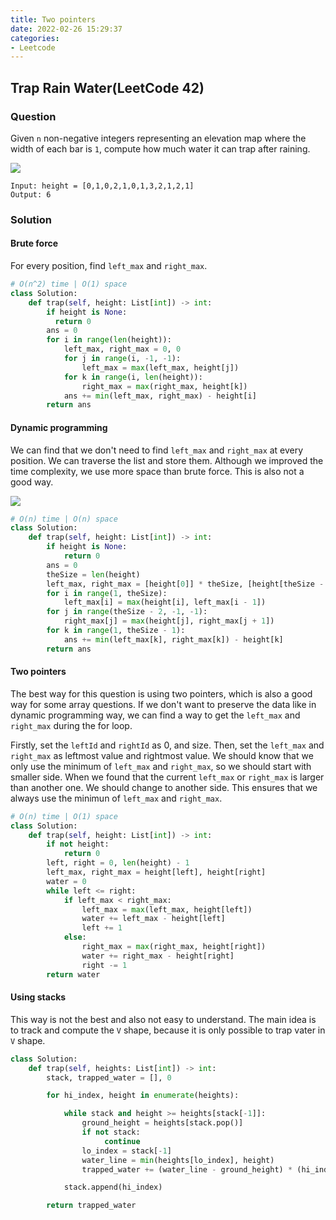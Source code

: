 ```yaml
---
title: Two pointers
date: 2022-02-26 15:29:37
categories: 
- Leetcode
---
```


## Trap Rain Water(LeetCode 42)

### Question

Given `n` non-negative integers representing an elevation map where the width of each bar is `1`, compute how much water it can trap after raining. 

![](https://assets.leetcode.com/uploads/2018/10/22/rainwatertrap.png)

```
Input: height = [0,1,0,2,1,0,1,3,2,1,2,1]
Output: 6
```

### Solution

#### Brute force

For every position, find `left_max` and `right_max`.

```python
# O(n^2) time | O(1) space
class Solution:
    def trap(self, height: List[int]) -> int:
      	if height is None:
          return 0
        ans = 0
        for i in range(len(height)):
            left_max, right_max = 0, 0
            for j in range(i, -1, -1):
                left_max = max(left_max, height[j])
            for k in range(i, len(height)):
                right_max = max(right_max, height[k])
            ans += min(left_max, right_max) - height[i]
        return ans
```

#### Dynamic programming

We can find that we don't need to find `left_max` and `right_max` at every position. We can traverse the list and store them. Although we improved the time complexity, we use more space than brute force. This is also not a good way.

![](https://leetcode.com/problems/trapping-rain-water/Figures/42/trapping_rain_water.png)

```python
# O(n) time | O(n) space
class Solution:
    def trap(self, height: List[int]) -> int:
        if height is None:
            return 0
        ans = 0
        theSize = len(height)
        left_max, right_max = [height[0]] * theSize, [height[theSize - 1]] * theSize
        for i in range(1, theSize):
            left_max[i] = max(height[i], left_max[i - 1])
        for j in range(theSize - 2, -1, -1):
            right_max[j] = max(height[j], right_max[j + 1])
        for k in range(1, theSize - 1):
            ans += min(left_max[k], right_max[k]) - height[k]
        return ans
```

#### Two pointers

The best way for this question is using two pointers, which is also a good way for some array questions. If we don't want to preserve the data like in dynamic programming way, we can find a way to get the `left_max` and `right_max` during the for loop.

Firstly, set the `leftId` and `rightId` as 0, and size. Then, set the `left_max` and `right_max` as leftmost value and rightmost value. We should know that we only use the minimum of `left_max` and `right_max`, so we should start with smaller side. When we found that the current `left_max` or `right_max` is larger than another one. We should change to another side. This ensures that we always use the minimun of `left_max` and `right_max`.

```python
# O(n) time | O(1) space
class Solution:
    def trap(self, height: List[int]) -> int:
        if not height:
            return 0
        left, right = 0, len(height) - 1
        left_max, right_max = height[left], height[right]
        water = 0
        while left <= right:
            if left_max < right_max:
                left_max = max(left_max, height[left])
                water += left_max - height[left]
                left += 1
            else:
                right_max = max(right_max, height[right])
                water += right_max - height[right]
                right -= 1
        return water
```

#### Using stacks

This way is not the best and also not easy to understand. The main idea is to track and compute the `V` shape, because it is only possible to trap vater in `V` shape.

```python
class Solution:
    def trap(self, heights: List[int]) -> int:
        stack, trapped_water = [], 0

        for hi_index, height in enumerate(heights):

            while stack and height >= heights[stack[-1]]:
                ground_height = heights[stack.pop()]
                if not stack:
                     continue
                lo_index = stack[-1]
                water_line = min(heights[lo_index], height)
                trapped_water += (water_line - ground_height) * (hi_index - lo_index - 1)

            stack.append(hi_index)

        return trapped_water
```

